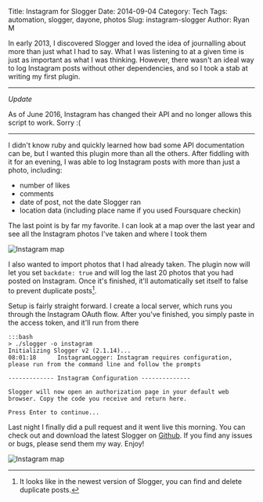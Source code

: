 Title: Instagram for Slogger
Date: 2014-09-04
Category: Tech
Tags: automation, slogger, dayone, photos
Slug: instagram-slogger
Author: Ryan M

In early 2013, I discovered Slogger and loved the idea of journalling about more than just what I had to say. What I was listening to at a given time is just as important as what I was thinking. However, there wasn't an ideal way to log Instagram posts without other dependencies, and so I took a stab at writing my first plugin.
<!-- PELICAN_END_SUMMARY -->  

--- 

*Update*

As of June 2016, Instagram has changed their API and no longer allows this script to work. Sorry :(

---

I didn't know ruby and quickly learned how bad some API documentation can be, but I wanted this plugin more than all the others. After fiddling with it for an evening, I was able to log Instagram posts with more than just a photo, including:

- number of likes
- comments
- date of post, not the date Slogger ran
- location data (including place name if you used Foursquare checkin)

The last point is by far my favorite. I can look at a map over the last year and see all the Instagram photos I've taken and where I took them

 ![Instagram map]( {static}/assets/articles/instagram-slogger/dayonemap.png)

I also wanted to import photos that I had already taken. The plugin now will let you set `backdate: true` and will log the last 20 photos that you had posted on Instagram. Once it's finished, it'll automatically set itself to false to prevent duplicate posts[^1].

Setup is fairly straight forward. I create a local server, which runs you through the Instagram OAuth flow. After you've finished, you simply paste in the access token, and it'll run from there

	:::bash
	> ./slogger -o instagram
	Initializing Slogger v2 (2.1.14)...
	08:01:18      InstagramLogger: Instagram requires configuration, please run from the command line and follow the prompts

	------------- Instagram Configuration --------------

	Slogger will now open an authorization page in your default web browser. Copy the code you receive and return here.

	Press Enter to continue...

Last night I finally did a pull request and it went live this morning. You can check out and download the latest Slogger on [Github][github]. If you find any issues or bugs, please send them my way. Enjoy!

 ![Instagram map]( {static}/assets/articles/instagram-slogger/dayone.png)

[github]: https://github.com/ttscoff/Slogger

[^1]: It looks like in the newest version of Slogger, you can find and delete duplicate posts.
